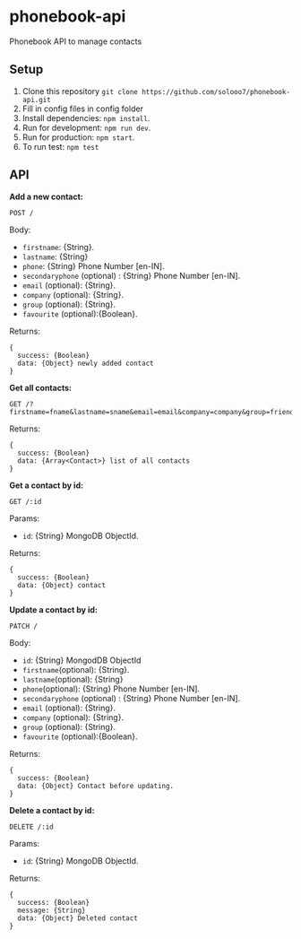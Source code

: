 # phonebook-api
Phonebook API to manage contacts 

## Setup

1. Clone this repository `git clone https://github.com/solooo7/phonebook-api.git`
2. Fill in config files in config folder
3. Install dependencies: `npm install`.
4. Run for development: `npm run dev`.
5. Run for production: `npm start`.
6. To run test: `npm test`
## API

**Add a new contact:**
 
```
POST /
```
Body:

- `firstname`: {String}.
- `lastname`: {String}
- `phone`: {String} Phone Number [en-IN].
- `secondaryphone` (optional) : {String} Phone Number [en-IN].
- `email` (optional): {String}.
- `company` (optional): {String}.
- `group` (optional): {String}.
- `favourite` (optional):{Boolean}.

Returns:
```
{
  success: {Boolean}
  data: {Object} newly added contact
}
```


**Get all contacts:**

```
GET /?firstname=fname&lastname=sname&email=email&company=company&group=friends
```
Returns:
```
{
  success: {Boolean}
  data: {Array<Contact>} list of all contacts
}
```
**Get a contact by id:**
```
GET /:id
```
Params:
- `id`: {String} MongoDB ObjectId.

Returns:
```
{
  success: {Boolean}
  data: {Object} contact
}

```
**Update a contact by id:**
```
PATCH /
```
Body:
- `id`: {String} MongodDB ObjectId
- `firstname`(optional): {String}.
- `lastname`(optional): {String}
- `phone`(optional): {String} Phone Number [en-IN].
- `secondaryphone` (optional) : {String} Phone Number [en-IN].
- `email` (optional): {String}.
- `company` (optional): {String}.
- `group` (optional): {String}.
- `favourite` (optional):{Boolean}.

Returns:
```
{
  success: {Boolean}
  data: {Object} Contact before updating.
}
```

**Delete a contact by id:**
```
DELETE /:id
```
Params:
- `id`: {String} MongoDB ObjectId.

Returns:
```
{
  success: {Boolean}
  message: {String}
  data: {Object} Deleted contact
}
```
